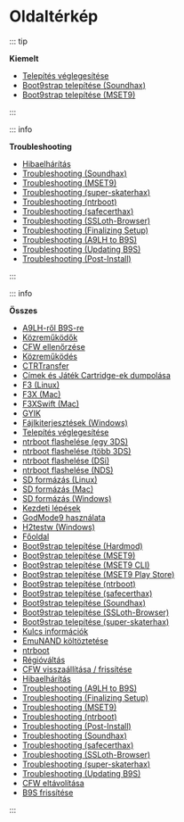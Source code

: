 # Oldaltérkép

::: tip

**Kiemelt**

- [Telepítés véglegesítése](finalizing-setup)
- [Boot9strap telepítése (Soundhax)](installing-boot9strap-\(soundhax\))
- [Boot9strap telepítése (MSET9)](installing-boot9strap-\(mset9\))

:::

::: info

**Troubleshooting**

- [Hibaelhárítás](troubleshooting)
- [Troubleshooting (Soundhax)](troubleshooting-soundhax)
- [Troubleshooting (MSET9)](troubleshooting-mset9)
- [Troubleshooting (super-skaterhax)](troubleshooting-super-skaterhax)
- [Troubleshooting (ntrboot)](troubleshooting-ntrboot)
- [Troubleshooting (safecerthax)](troubleshooting-safecerthax)
- [Troubleshooting (SSLoth-Browser)](troubleshooting-ssloth-browser)
- [Troubleshooting (Finalizing Setup)](troubleshooting-finalizing-setup)
- [Troubleshooting (A9LH to B9S)](troubleshooting-a9lh-to-b9s)
- [Troubleshooting (Updating B9S)](troubleshooting-updating-b9s)
- [Troubleshooting (Post-Install)](troubleshooting-post-install)

:::

::: info

**Összes**

- [A9LH-ről B9S-re](a9lh-to-b9s)
- [Közreműködők](credits)
- [CFW ellenőrzése](checking-for-cfw)
- [Közreműködés](contribute)
- [CTRTransfer](ctrtransfer)
- [Címek és Játék Cartridge-ek dumpolása](dumping-titles-and-game-cartridges)
- [F3 (Linux)](f3-\(linux\))
- [F3X (Mac)](f3x-\(mac\))
- [F3XSwift (Mac)](f3xswift-\(mac\))
- [GYIK](faq)
- [Fájlkiterjesztések (Windows)](file-extensions-\(windows\))
- [Telepítés véglegesítése](finalizing-setup)
- [ntrboot flashelése (egy 3DS)](flashing-ntrboot-\(3ds-single-system\))
- [ntrboot flashelése (több 3DS)](flashing-ntrboot-\(3ds-multi-system\))
- [ntrboot flashelése (DSi)](flashing-ntrboot-\(dsi\))
- [ntrboot flashelése (NDS)](flashing-ntrboot-\(nds\))
- [SD formázás (Linux)](formatting-sd-\(linux\))
- [SD formázás (Mac)](formatting-sd-\(mac\))
- [SD formázás (Windows)](formatting-sd-\(windows\))
- [Kezdeti lépések](get-started)
- [GodMode9 használata](godmode9-usage)
- [H2testw (Windows)](h2testw-\(windows\))
- [Főoldal](/)
- [Boot9strap telepítése (Hardmod)](installing-boot9strap-\(hardmod\))
- [Boot9strap telepítése (MSET9)](installing-boot9strap-\(mset9\))
- [Boot9strap telepítése (MSET9 CLI)](installing-boot9strap-\(mset9-cli\))
- [Boot9strap telepítése (MSET9 Play Store)](installing-boot9strap-\(mset9-play-store\))
- [Boot9strap telepítése (ntrboot)](installing-boot9strap-\(ntrboot\))
- [Boot9strap telepítése (safecerthax)](installing-boot9strap-\(safecerthax\))
- [Boot9strap telepítése (Soundhax)](installing-boot9strap-\(soundhax\))
- [Boot9strap telepítése (SSLoth-Browser)](installing-boot9strap-\(ssloth-browser\))
- [Boot9strap telepítése (super-skaterhax)](installing-boot9strap-\(super-skaterhax\))
- [Kulcs információk](key-information)
- [EmuNAND költöztetése](move-emunand)
- [ntrboot](ntrboot)
- [Régióváltás](region-changing)
- [CFW visszaállítása / frissítése](restoring-updating-cfw)
- [Hibaelhárítás](troubleshooting)
- [Troubleshooting (A9LH to B9S)](troubleshooting-a9lh-to-b9s)
- [Troubleshooting (Finalizing Setup)](troubleshooting-finalizing-setup)
- [Troubleshooting (MSET9)](troubleshooting-mset9)
- [Troubleshooting (ntrboot)](troubleshooting-ntrboot)
- [Troubleshooting (Post-Install)](troubleshooting-post-install)
- [Troubleshooting (Soundhax)](troubleshooting-soundhax)
- [Troubleshooting (safecerthax)](troubleshooting-safecerthax)
- [Troubleshooting (SSLoth-Browser)](troubleshooting-ssloth-browser)
- [Troubleshooting (super-skaterhax)](troubleshooting-super-skaterhax)
- [Troubleshooting (Updating B9S)](troubleshooting-updating-b9s)
- [CFW eltávolítása](uninstall-cfw)
- [B9S frissítése](updating-b9s)

:::
